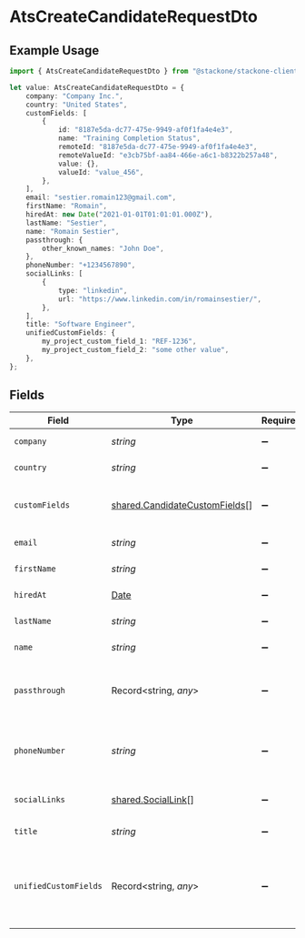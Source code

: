 # AtsCreateCandidateRequestDto

## Example Usage

```typescript
import { AtsCreateCandidateRequestDto } from "@stackone/stackone-client-ts/sdk/models/shared";

let value: AtsCreateCandidateRequestDto = {
    company: "Company Inc.",
    country: "United States",
    customFields: [
        {
            id: "8187e5da-dc77-475e-9949-af0f1fa4e4e3",
            name: "Training Completion Status",
            remoteId: "8187e5da-dc77-475e-9949-af0f1fa4e4e3",
            remoteValueId: "e3cb75bf-aa84-466e-a6c1-b8322b257a48",
            value: {},
            valueId: "value_456",
        },
    ],
    email: "sestier.romain123@gmail.com",
    firstName: "Romain",
    hiredAt: new Date("2021-01-01T01:01:01.000Z"),
    lastName: "Sestier",
    name: "Romain Sestier",
    passthrough: {
        other_known_names: "John Doe",
    },
    phoneNumber: "+1234567890",
    socialLinks: [
        {
            type: "linkedin",
            url: "https://www.linkedin.com/in/romainsestier/",
        },
    ],
    title: "Software Engineer",
    unifiedCustomFields: {
        my_project_custom_field_1: "REF-1236",
        my_project_custom_field_2: "some other value",
    },
};
```

## Fields

| Field                                                                                         | Type                                                                                          | Required                                                                                      | Description                                                                                   | Example                                                                                       |
| --------------------------------------------------------------------------------------------- | --------------------------------------------------------------------------------------------- | --------------------------------------------------------------------------------------------- | --------------------------------------------------------------------------------------------- | --------------------------------------------------------------------------------------------- |
| `company`                                                                                     | *string*                                                                                      | :heavy_minus_sign:                                                                            | Candidate company                                                                             | Company Inc.                                                                                  |
| `country`                                                                                     | *string*                                                                                      | :heavy_minus_sign:                                                                            | Candidate country                                                                             | United States                                                                                 |
| `customFields`                                                                                | [shared.CandidateCustomFields](../../../sdk/models/shared/candidatecustomfields.md)[]         | :heavy_minus_sign:                                                                            | The candidate custom fields                                                                   |                                                                                               |
| `email`                                                                                       | *string*                                                                                      | :heavy_minus_sign:                                                                            | Candidate email                                                                               | sestier.romain123@gmail.com                                                                   |
| `firstName`                                                                                   | *string*                                                                                      | :heavy_minus_sign:                                                                            | Candidate first name                                                                          | Romain                                                                                        |
| `hiredAt`                                                                                     | [Date](https://developer.mozilla.org/en-US/docs/Web/JavaScript/Reference/Global_Objects/Date) | :heavy_minus_sign:                                                                            | Candidate hired date                                                                          | 2021-01-01T01:01:01.000Z                                                                      |
| `lastName`                                                                                    | *string*                                                                                      | :heavy_minus_sign:                                                                            | Candidate last name                                                                           | Sestier                                                                                       |
| `name`                                                                                        | *string*                                                                                      | :heavy_minus_sign:                                                                            | Candidate name                                                                                | Romain Sestier                                                                                |
| `passthrough`                                                                                 | Record<string, *any*>                                                                         | :heavy_minus_sign:                                                                            | Value to pass through to the provider                                                         | {<br/>"other_known_names": "John Doe"<br/>}                                                   |
| `phoneNumber`                                                                                 | *string*                                                                                      | :heavy_minus_sign:                                                                            | The candidate personal phone number                                                           | +1234567890                                                                                   |
| `socialLinks`                                                                                 | [shared.SocialLink](../../../sdk/models/shared/sociallink.md)[]                               | :heavy_minus_sign:                                                                            | List of candidate social links                                                                |                                                                                               |
| `title`                                                                                       | *string*                                                                                      | :heavy_minus_sign:                                                                            | Candidate title                                                                               | Software Engineer                                                                             |
| `unifiedCustomFields`                                                                         | Record<string, *any*>                                                                         | :heavy_minus_sign:                                                                            | Custom Unified Fields configured in your StackOne project                                     | {<br/>"my_project_custom_field_1": "REF-1236",<br/>"my_project_custom_field_2": "some other value"<br/>} |